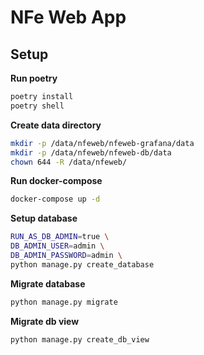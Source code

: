 # NFe Web App


## Setup

**Run poetry**
```bash
poetry install
poetry shell
```

**Create data directory**
```bash
mkdir -p /data/nfeweb/nfeweb-grafana/data
mkdir -p /data/nfeweb/nfeweb-db/data
chown 644 -R /data/nfeweb/
```

**Run docker-compose**
```bash
docker-compose up -d
```

**Setup database**
```bash
RUN_AS_DB_ADMIN=true \
DB_ADMIN_USER=admin \
DB_ADMIN_PASSWORD=admin \
python manage.py create_database
```

**Migrate database**
```bash
python manage.py migrate
```

**Migrate db view**
```bash
python manage.py create_db_view
```
